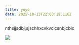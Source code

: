 ```yaml
---
title: yoyo
date: 2025-10-13T22:03:19.116Z
---
```

nthsjjsdbj;sjschhxcvkvclcsnbjcbic

![](/images/uploads/watu.png)
